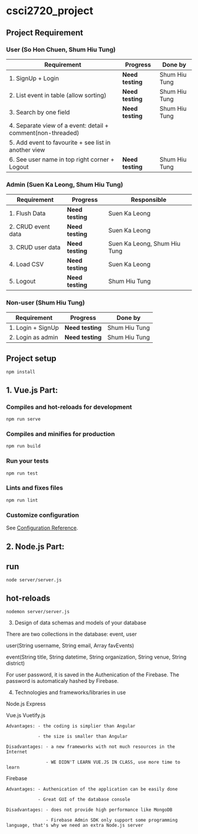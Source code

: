 
# csci2720_project

  
## Project Requirement

### User (So Hon Chuen, Shum Hiu Tung)
| Requirement | Progress | Done by |
|--|--|--|
| 1. SignUp + Login | **Need testing** | Shum Hiu Tung |
| 2. List event in table (allow sorting) | **Need testing** | Shum Hiu Tung |
| 3. Search by one field | **Need testing** | Shum Hiu Tung |
| 4. Separate view of a event: detail + comment(non-threaded) |  |
| 5. Add event to favourite + see list in another view |  |
| 6. See user name in top right corner + Logout | **Need testing** | Shum Hiu Tung |

### Admin (Suen Ka Leong, Shum Hiu Tung)
| Requirement | Progress | Responsible |
|--|--|--|
| 1. Flush Data | **Need testing** | Suen Ka Leong |
| 2. CRUD event data | **Need testing** | Suen Ka Leong |
| 3. CRUD user data | **Need testing** | Suen Ka Leong, Shum Hiu Tung |
| 4. Load CSV | **Need testing** | Suen Ka Leong |
| 5. Logout | **Need testing** | Shum Hiu Tung |

### Non-user (Shum Hiu Tung)
| Requirement | Progress | Done by |
|--|--|--|
| 1. Login + SignUp | **Need testing** | Shum Hiu Tung |
| 2. Login as admin | **Need testing** | Shum Hiu Tung |


## Project setup
```
npm install
```

## 1. Vue.js Part:

### Compiles and hot-reloads for development
```
npm run serve
```
### Compiles and minifies for production
```
npm run build
```

### Run your tests
```
npm run test
```
### Lints and fixes files
```
npm run lint
```

### Customize configuration
See [Configuration Reference](https://cli.vuejs.org/config/).

## 2. Node.js Part:
## run
```
node server/server.js
```
## hot-reloads
```
nodemon server/server.js
```


3. Design of data schemas and models of your database

There are two collections in the database: event, user

user(String username, String email, Array favEvents)

event(String title, String datetime, String organization, String venue, String district)

For user password, it is saved in the Authenication of the Firebase. The password is automaticaly hashed by Firebase.

4. Technologies and frameworks/libraries in use

Node.js Express

Vue.js Vuetify.js

	Advantages: - the coding is simplier than Angular

				- the size is smaller than Angular

	Disadvantages: - a new frameworks with not much resources in the Internet

				   - WE DIDN'T LEARN VUE.JS IN CLASS, use more time to learn

Firebase

	Advantages: - Authenication of the application can be easily done

				- Great GUI of the database console

	Disadvantages: - does not provide high performance like MongoDB
	
				   - Firebase Admin SDK only support some programming language, that's why we need an extra Node.js server
